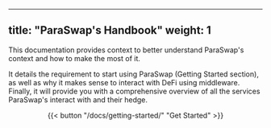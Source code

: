 
---
title: "ParaSwap's Handbook"
weight: 1
---

This documentation provides context to better understand ParaSwap's context and how to make the most of it.

It details the requirement to start using ParaSwap (Getting Started section), as well as why it makes sense to interact with DeFi using middleware. Finally, it will provide you with a comprehensive overview of all the services ParaSwap's interact with and their hedge.

<div align="center">{{< button "/docs/getting-started/" "Get Started" >}}</div>